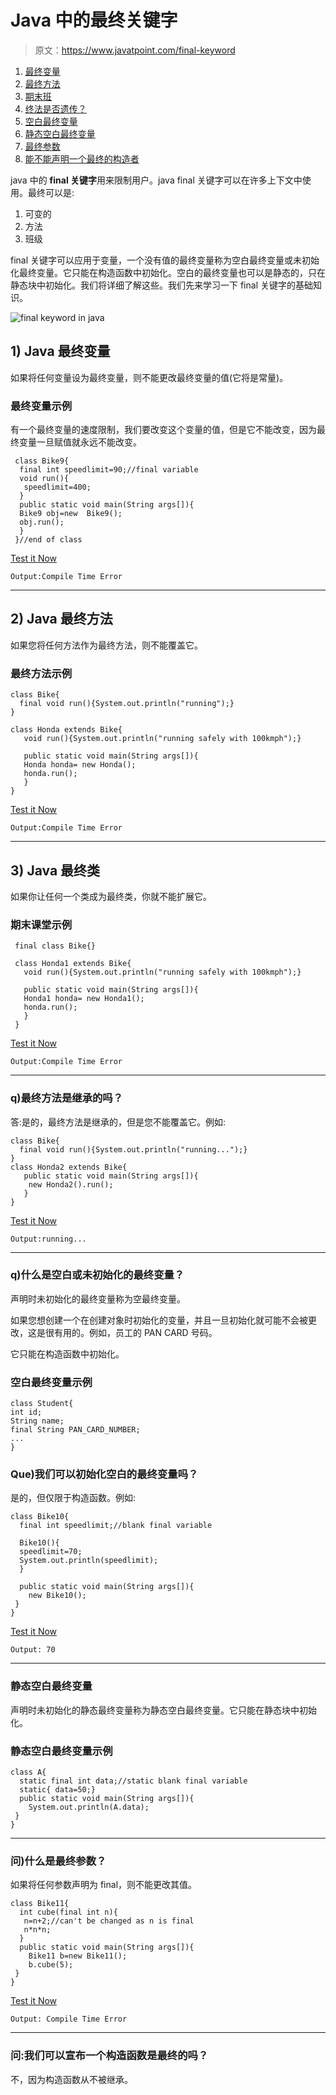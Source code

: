 # Java 中的最终关键字

> 原文：<https://www.javatpoint.com/final-keyword>

1.  [最终变量](#finalv)
2.  [最终方法](#finalm)
3.  [期末班](#finalc)
4.  [终法是否遗传？](#finalisinherited)
5.  [空白最终变量](#finalblank)
6.  [静态空白最终变量](#finalstaticblank)
7.  [最终参数](#finalpara)
8.  [能不能声明一个最终的构造者](#finalcons)

java 中的 **final 关键字**用来限制用户。java final 关键字可以在许多上下文中使用。最终可以是:

1.  可变的
2.  方法
3.  班级

final 关键字可以应用于变量，一个没有值的最终变量称为空白最终变量或未初始化最终变量。它只能在构造函数中初始化。空白的最终变量也可以是静态的，只在静态块中初始化。我们将详细了解这些。我们先来学习一下 final 关键字的基础知识。

![final keyword in java](../img/a972f1014788d3d5db2f83f8753299f4.png)

## 1) Java 最终变量

如果将任何变量设为最终变量，则不能更改最终变量的值(它将是常量)。

### 最终变量示例

有一个最终变量的速度限制，我们要改变这个变量的值，但是它不能改变，因为最终变量一旦赋值就永远不能改变。

```
 class Bike9{
  final int speedlimit=90;//final variable
  void run(){
   speedlimit=400;
  }
  public static void main(String args[]){
  Bike9 obj=new  Bike9();
  obj.run();
  }
 }//end of class

```

[Test it Now](https://www.javatpoint.com/opr/test.jsp?filename=Bike9)

```
Output:Compile Time Error

```

* * *

## 2) Java 最终方法

如果您将任何方法作为最终方法，则不能覆盖它。

### 最终方法示例

```
class Bike{
  final void run(){System.out.println("running");}
}

class Honda extends Bike{
   void run(){System.out.println("running safely with 100kmph");}

   public static void main(String args[]){
   Honda honda= new Honda();
   honda.run();
   }
}

```

[Test it Now](https://www.javatpoint.com/opr/test.jsp?filename=Honda)

```
Output:Compile Time Error

```

* * *

## 3) Java 最终类

如果你让任何一个类成为最终类，你就不能扩展它。

### 期末课堂示例

```
 final class Bike{}

 class Honda1 extends Bike{
   void run(){System.out.println("running safely with 100kmph");}

   public static void main(String args[]){
   Honda1 honda= new Honda1();
   honda.run();
   }
 }

```

[Test it Now](https://www.javatpoint.com/opr/test.jsp?filename=Honda1)

```
Output:Compile Time Error

```

* * *

### q)最终方法是继承的吗？

答:是的，最终方法是继承的，但是您不能覆盖它。例如:

```
class Bike{
  final void run(){System.out.println("running...");}
}
class Honda2 extends Bike{
   public static void main(String args[]){
    new Honda2().run();
   }
}

```

[Test it Now](https://www.javatpoint.com/opr/test.jsp?filename=Honda2)

```
Output:running...

```

* * *

### q)什么是空白或未初始化的最终变量？

声明时未初始化的最终变量称为空最终变量。

如果您想创建一个在创建对象时初始化的变量，并且一旦初始化就可能不会被更改，这是很有用的。例如，员工的 PAN CARD 号码。

它只能在构造函数中初始化。

### 空白最终变量示例

```
class Student{
int id;
String name;
final String PAN_CARD_NUMBER;
...
}

```

### Que)我们可以初始化空白的最终变量吗？

是的，但仅限于构造函数。例如:

```
class Bike10{
  final int speedlimit;//blank final variable

  Bike10(){
  speedlimit=70;
  System.out.println(speedlimit);
  }

  public static void main(String args[]){
    new Bike10();
 }
}

```

[Test it Now](https://www.javatpoint.com/opr/test.jsp?filename=Bike10)

```
Output: 70

```

* * *

### 静态空白最终变量

声明时未初始化的静态最终变量称为静态空白最终变量。它只能在静态块中初始化。

### 静态空白最终变量示例

```
class A{
  static final int data;//static blank final variable
  static{ data=50;}
  public static void main(String args[]){
    System.out.println(A.data);
 }
}

```

* * *

### 问)什么是最终参数？

如果将任何参数声明为 final，则不能更改其值。

```
class Bike11{
  int cube(final int n){
   n=n+2;//can't be changed as n is final
   n*n*n;
  }
  public static void main(String args[]){
    Bike11 b=new Bike11();
    b.cube(5);
 }
}

```

[Test it Now](https://www.javatpoint.com/opr/test.jsp?filename=Bike11)

```
Output: Compile Time Error

```

* * *

### 问:我们可以宣布一个构造函数是最终的吗？

不，因为构造函数从不被继承。